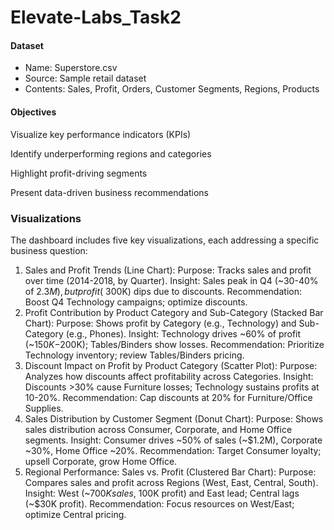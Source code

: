 # Elevate-Labs_Task2

#### Dataset
* Name: Superstore.csv
* Source: Sample retail dataset
* Contents: Sales, Profit, Orders, Customer Segments, Regions, Products
#### Objectives
Visualize key performance indicators (KPIs)

Identify underperforming regions and categories

Highlight profit-driving segments

Present data-driven business recommendations

### Visualizations

The dashboard includes five key visualizations, each addressing a specific business question:
1) Sales and Profit Trends (Line Chart):
   Purpose: Tracks sales and profit over time (2014-2018, by Quarter).
   Insight: Sales peak in Q4 (~30-40% of $2.3M), but profit (~$300K) dips due to discounts.
   Recommendation: Boost Q4 Technology campaigns; optimize discounts.
2) Profit Contribution by Product Category and Sub-Category (Stacked Bar Chart):
   Purpose: Shows profit by Category (e.g., Technology) and Sub-Category (e.g., Phones).
   Insight: Technology drives ~60% of profit (~$150K-$200K); Tables/Binders show losses.
   Recommendation: Prioritize Technology inventory; review Tables/Binders pricing.
3) Discount Impact on Profit by Product Category (Scatter Plot):
   Purpose: Analyzes how discounts affect profitability across Categories.
   Insight: Discounts >30% cause Furniture losses; Technology sustains profits at 10-20%.
   Recommendation: Cap discounts at 20% for Furniture/Office Supplies.
4) Sales Distribution by Customer Segment (Donut Chart):
   Purpose: Shows sales distribution across Consumer, Corporate, and Home Office segments.
   Insight: Consumer drives ~50% of sales (~$1.2M), Corporate ~30%, Home Office ~20%.
   Recommendation: Target Consumer loyalty; upsell Corporate, grow Home Office.
5) Regional Performance: Sales vs. Profit (Clustered Bar Chart):
   Purpose: Compares sales and profit across Regions (West, East, Central, South).
   Insight: West (~$700K sales, ~$100K profit) and East lead; Central lags (~$30K profit).
   Recommendation: Focus resources on West/East; optimize Central pricing.
